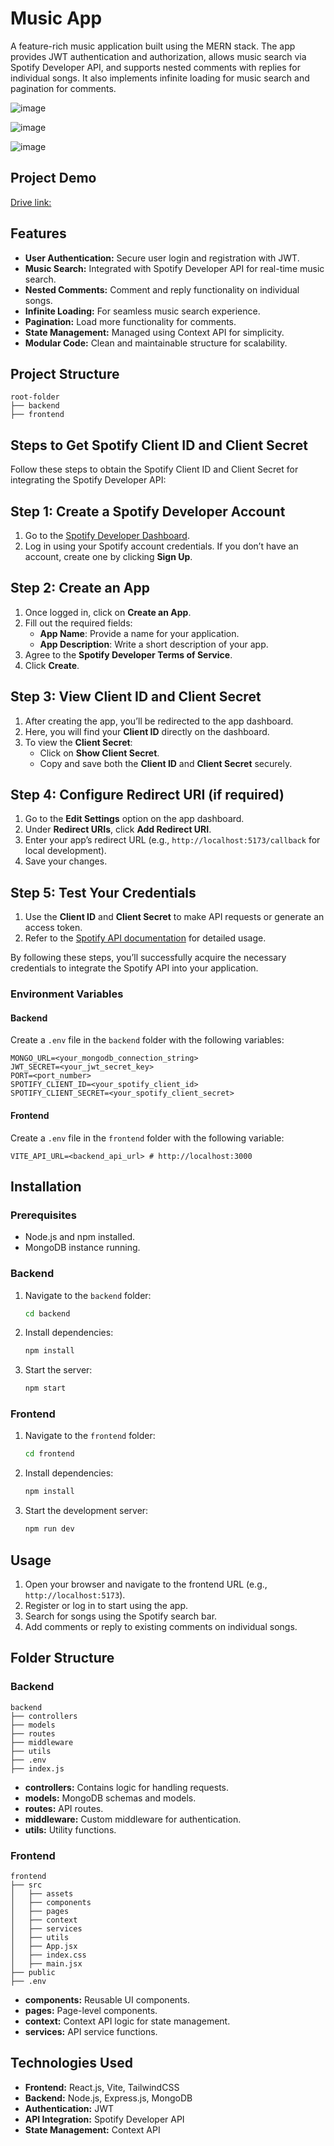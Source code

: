 # Music App

A feature-rich music application built using the MERN stack. The app provides JWT authentication and authorization, allows music search via Spotify Developer API, and supports nested comments with replies for individual songs. It also implements infinite loading for music search and pagination for comments.

![image](https://github.com/user-attachments/assets/af9a068e-c04e-4fb1-a297-b0a80919428b)

![image](https://github.com/user-attachments/assets/a8302afd-e8c9-4331-89df-8793d36c95bc)

![image](https://github.com/user-attachments/assets/ee8eff75-5ab0-451d-b5b1-7c857949d0f1)

## Project Demo

[Drive link:](https://drive.google.com/file/d/15VMkquWM53b0HqbCpFSmslac_IfGxRLh/view?usp=sharing)


## Features
- **User Authentication:** Secure user login and registration with JWT.
- **Music Search:** Integrated with Spotify Developer API for real-time music search.
- **Nested Comments:** Comment and reply functionality on individual songs.
- **Infinite Loading:** For seamless music search experience.
- **Pagination:** Load more functionality for comments.
- **State Management:** Managed using Context API for simplicity.
- **Modular Code:** Clean and maintainable structure for scalability.

## Project Structure
```
root-folder
├── backend
├── frontend
```
## Steps to Get Spotify Client ID and Client Secret

Follow these steps to obtain the Spotify Client ID and Client Secret for integrating the Spotify Developer API:

## Step 1: Create a Spotify Developer Account
1. Go to the [Spotify Developer Dashboard](https://developer.spotify.com/dashboard).
2. Log in using your Spotify account credentials. If you don’t have an account, create one by clicking **Sign Up**.

## Step 2: Create an App
1. Once logged in, click on **Create an App**.
2. Fill out the required fields:
   - **App Name**: Provide a name for your application.
   - **App Description**: Write a short description of your app.
3. Agree to the **Spotify Developer Terms of Service**.
4. Click **Create**.

## Step 3: View Client ID and Client Secret
1. After creating the app, you’ll be redirected to the app dashboard.
2. Here, you will find your **Client ID** directly on the dashboard.
3. To view the **Client Secret**:
   - Click on **Show Client Secret**.
   - Copy and save both the **Client ID** and **Client Secret** securely.

## Step 4: Configure Redirect URI (if required)
1. Go to the **Edit Settings** option on the app dashboard.
2. Under **Redirect URIs**, click **Add Redirect URI**.
3. Enter your app’s redirect URL (e.g., `http://localhost:5173/callback` for local development).
4. Save your changes.

## Step 5: Test Your Credentials
1. Use the **Client ID** and **Client Secret** to make API requests or generate an access token.
2. Refer to the [Spotify API documentation](https://developer.spotify.com/documentation/web-api/) for detailed usage.

By following these steps, you’ll successfully acquire the necessary credentials to integrate the Spotify API into your application.


### Environment Variables
#### Backend
Create a `.env` file in the `backend` folder with the following variables:
```
MONGO_URL=<your_mongodb_connection_string>
JWT_SECRET=<your_jwt_secret_key>
PORT=<port_number>
SPOTIFY_CLIENT_ID=<your_spotify_client_id>
SPOTIFY_CLIENT_SECRET=<your_spotify_client_secret>
```

#### Frontend
Create a `.env` file in the `frontend` folder with the following variable:
```
VITE_API_URL=<backend_api_url> # http://localhost:3000
```

## Installation

### Prerequisites
- Node.js and npm installed.
- MongoDB instance running.

### Backend
1. Navigate to the `backend` folder:
   ```bash
   cd backend
   ```
2. Install dependencies:
   ```bash
   npm install
   ```
3. Start the server:
   ```bash
   npm start
   ```

### Frontend
1. Navigate to the `frontend` folder:
   ```bash
   cd frontend
   ```
2. Install dependencies:
   ```bash
   npm install
   ```
3. Start the development server:
   ```bash
   npm run dev
   ```

## Usage
1. Open your browser and navigate to the frontend URL (e.g., `http://localhost:5173`).
2. Register or log in to start using the app.
3. Search for songs using the Spotify search bar.
4. Add comments or reply to existing comments on individual songs.

## Folder Structure
### Backend
```
backend
├── controllers
├── models
├── routes
├── middleware
├── utils
├── .env
├── index.js
```
- **controllers:** Contains logic for handling requests.
- **models:** MongoDB schemas and models.
- **routes:** API routes.
- **middleware:** Custom middleware for authentication.
- **utils:** Utility functions.

### Frontend
```
frontend
├── src
│   ├── assets
│   ├── components
│   ├── pages
│   ├── context
│   ├── services
│   ├── utils
│   ├── App.jsx
│   ├── index.css
│   ├── main.jsx
├── public
├── .env
```
- **components:** Reusable UI components.
- **pages:** Page-level components.
- **context:** Context API logic for state management.
- **services:** API service functions.

## Technologies Used
- **Frontend:** React.js, Vite, TailwindCSS
- **Backend:** Node.js, Express.js, MongoDB
- **Authentication:** JWT
- **API Integration:** Spotify Developer API
- **State Management:** Context API


